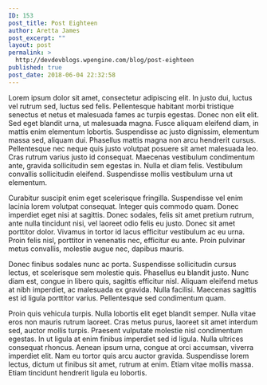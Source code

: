 ```yaml
---
ID: 153
post_title: Post Eighteen
author: Aretta James
post_excerpt: ""
layout: post
permalink: >
  http://devdevblogs.wpengine.com/blog/post-eighteen
published: true
post_date: 2018-06-04 22:32:58
---
```

Lorem ipsum dolor sit amet, consectetur adipiscing elit. In justo dui, luctus vel rutrum sed, luctus sed felis. Pellentesque habitant morbi tristique senectus et netus et malesuada fames ac turpis egestas. Donec non elit elit. Sed eget blandit urna, ut malesuada magna. Fusce aliquam eleifend diam, in mattis enim elementum lobortis. Suspendisse ac justo dignissim, elementum massa sed, aliquam dui. Phasellus mattis magna non arcu hendrerit cursus. Pellentesque nec neque quis justo volutpat posuere sit amet malesuada leo. Cras rutrum varius justo id consequat. Maecenas vestibulum condimentum ante, gravida sollicitudin sem egestas in. Nulla et diam felis. Vestibulum convallis sollicitudin eleifend. Suspendisse mollis vestibulum urna ut elementum.

Curabitur suscipit enim eget scelerisque fringilla. Suspendisse vel enim lacinia lorem volutpat consequat. Integer quis commodo quam. Donec imperdiet eget nisi at sagittis. Donec sodales, felis sit amet pretium rutrum, ante nulla tincidunt nisi, vel laoreet odio felis eu justo. Donec sit amet porttitor dolor. Vivamus in tortor id lacus efficitur vestibulum ac eu urna. Proin felis nisl, porttitor in venenatis nec, efficitur eu ante. Proin pulvinar metus convallis, molestie augue nec, dapibus mauris.

Donec finibus sodales nunc ac porta. Suspendisse sollicitudin cursus lectus, et scelerisque sem molestie quis. Phasellus eu blandit justo. Nunc diam est, congue in libero quis, sagittis efficitur nisl. Aliquam eleifend metus at nibh imperdiet, ac malesuada ex gravida. Nulla facilisi. Maecenas sagittis est id ligula porttitor varius. Pellentesque sed condimentum quam.

Proin quis vehicula turpis. Nulla lobortis elit eget blandit semper. Nulla vitae eros non mauris rutrum laoreet. Cras metus purus, laoreet sit amet interdum sed, auctor mollis turpis. Praesent vulputate molestie nisl condimentum egestas. In ut ligula at enim finibus imperdiet sed id ligula. Nulla ultrices consequat rhoncus. Aenean ipsum urna, congue at orci accumsan, viverra imperdiet elit. Nam eu tortor quis arcu auctor gravida. Suspendisse lorem lectus, dictum ut finibus sit amet, rutrum at enim. Etiam vitae mollis massa. Etiam tincidunt hendrerit ligula eu lobortis.